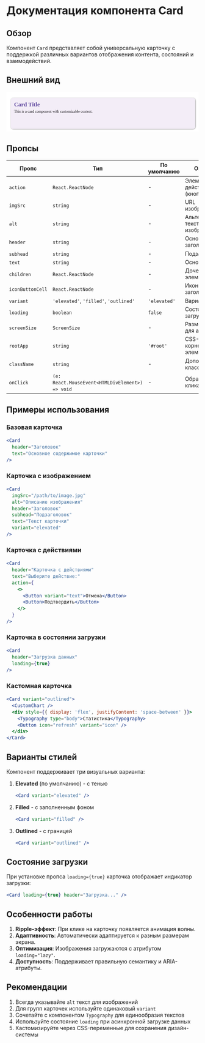 # Документация компонента Card

## Обзор

Компонент `Card` представляет собой универсальную карточку с поддержкой различных вариантов отображения контента, состояний и взаимодействий.

## Внешний вид  

![Card](img/Card.png)

## Пропсы

| Пропс            | Тип                     | По умолчанию  | Описание |
|------------------|-------------------------|---------------|----------|
| `action`        | `React.ReactNode`       | -             | Элементы действий (кнопки и т.д.) |
| `imgSrc`        | `string`                | -             | URL изображения |
| `alt`           | `string`                | -             | Альтернативный текст изображения |
| `header`        | `string`                | -             | Основной заголовок |
| `subhead`       | `string`                | -             | Подзаголовок |
| `text`          | `string`                | -             | Основной текст |
| `children`      | `React.ReactNode`       | -             | Дочерние элементы |
| `iconButtonCell`| `React.ReactNode`       | -             | Иконка/кнопка в заголовке |
| `variant`       | `'elevated'`, `'filled'`, `'outlined'` | `'elevated'` | Вариант стиля |
| `loading`       | `boolean`               | `false`       | Состояние загрузки |
| `screenSize`    | `ScreenSize`            | -             | Размер экрана для адаптации |
| `rootApp`       | `string`                | `'#root'`     | CSS-селектор корневого элемента |
| `className`     | `string`                | -             | Дополнительные классы |
| `onClick`       | `(e: React.MouseEvent<HTMLDivElement>) => void` | - | Обработчик клика |

## Примеры использования

### Базовая карточка

```jsx
<Card 
  header="Заголовок"
  text="Основное содержимое карточки"
/>
```

### Карточка с изображением

```jsx
<Card
  imgSrc="/path/to/image.jpg"
  alt="Описание изображения"
  header="Заголовок"
  subhead="Подзаголовок"
  text="Текст карточки"
  variant="elevated"
/>
```

### Карточка с действиями

```jsx
<Card
  header="Карточка с действиями"
  text="Выберите действие:"
  action={
    <>
      <Button variant="text">Отмена</Button>
      <Button>Подтвердить</Button>
    </>
  }
/>
```

### Карточка в состоянии загрузки

```jsx
<Card
  header="Загрузка данных"
  loading={true}
/>
```

### Кастомная карточка

```jsx
<Card variant="outlined">
  <CustomChart />
  <div style={{ display: 'flex', justifyContent: 'space-between' }}>
    <Typography type="body">Статистика</Typography>
    <Button icon="refresh" variant="icon" />
  </div>
</Card>
```

## Варианты стилей

Компонент поддерживает три визуальных варианта:

1. **Elevated** (по умолчанию) - с тенью
   ```jsx
   <Card variant="elevated" />
   ```

2. **Filled** - с заполненным фоном
   ```jsx
   <Card variant="filled" />
   ```

3. **Outlined** - с границей
   ```jsx
   <Card variant="outlined" />
   ```

## Состояние загрузки

При установке пропса `loading={true}` карточка отображает индикатор загрузки:

```jsx
<Card loading={true} header="Загрузка..." />
```

## Особенности работы

1. **Ripple-эффект**: При клике на карточку появляется анимация волны.
2. **Адаптивность**: Автоматически адаптируется к разным размерам экрана.
3. **Оптимизация**: Изображения загружаются с атрибутом `loading="lazy"`.
4. **Доступность**: Поддерживает правильную семантику и ARIA-атрибуты.

## Рекомендации

1. Всегда указывайте `alt` текст для изображений
2. Для групп карточек используйте одинаковый `variant`
3. Сочетайте с компонентом `Typography` для единообразия текстов
4. Используйте состояние `loading` при асинхронной загрузке данных
5. Кастомизируйте через CSS-переменные для сохранения дизайн-системы